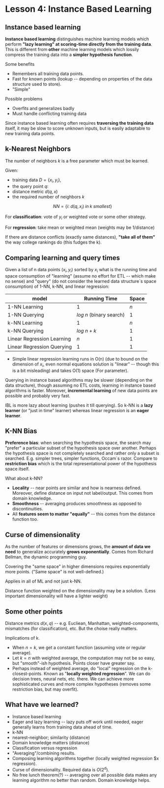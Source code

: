 Lesson 4: Instance Based Learning
=================================

Instance based learning
-----------------------

**Instance based learning** distinguishes machine learning models which perform **"lazy learning" at scoring-time directly from the training data**. This is different from **other** machine learning models which lossily compress the training data into a **simpler hypothesis function**.

Some benefits

* Remembers all training data points.
* Fast for known points (lookup -- depending on properties of the data structure used to store).
* "Simple"

Possible problems

* Overfits and generalizes badly
* Must handle conflicting training data

Since instance based learning often requires **traversing the training data** itself, it may be slow to score unknown inputs, but is easily adaptable to new training data points.

k-Nearest Neighbors
-------------------

The number of neighbors $k$ is a free parameter which must be learned.

Given:
* training data $D = \{x_i, y_i\}$,
* the query point $q$:
* distance metric $d(q, x)$
* the required number of neighbors $k$

$$NN= \{i: \; d(q,x_i)\; in\; k \; smallest\}$$

For **classification**: vote of $y_i$ or weighted vote or some other strategy.

For **regression**: take mean or weighted mean (weights may be 1/distance)

If there are distance conflicts (exactly same distances), **"take all of them"** the way college rankings do (this fudges the k).

Comparing learning and query times
----------------------------------

Given a list of n data points $(x_i, y_i)$ sorted by $x_i$ what is the running time and space consumption of "learning" (assume no effort for ETL -- which make no sense) and "query" (do not consider the learned data structure`s space consumption) of 1-NN, k-NN, and linear regression:

model  | Running Time  |  Space
--|---|--
1-NN Learning  | $1$  |$n$
1-NN Querying  | $log\;n$ (binary search)  |$1$
k-NN Learning  | $1$  |$n$
k-NN Querying  | $log\;n +k$  |$1$
Linear Regression Learning  | $n$  |$1$
Linear Regression Querying  | $1$  |$1$

* Simple linear regression learning runs in O(n) (due to bound on the dimension of $x_i$, even normal equations solution is "linear" -- though this is a bit misleading) and takes O(1) space (For parameter).

Querying in instance based algorithms may be slower (depending on the data structure), though assuming no ETL costs, learning in instance based algorithms is faster. Moreover, **incremental learning** of new data points are possible and probably very fast.

IBL is more lazy about learning (pushes it till querying). So k-NN is a **lazy learner** (or "just in time" learner) whereas linear regression is an **eager learner**.

K-NN Bias
---------

**Preference bias**: when searching the hypothesis space, the search may "prefer" a particular subset of the hypothesis space over another. Perhaps the hypothesis space is not completely searched and rather only a subset is searched. E.g. simpler trees, simpler functions, Occam`s razor. Compare to **restriction bias** which is the total representational power of the hypothesis space itself.

What about k-NN?

* **Locality** -- near points are similar and how is nearness defined. Moreover, define distance on input not label/output. This comes from domain knowledge.
* **Smoothness** -- averaging produces smoothness as opposed to discontinuities.
* All **features seem to matter "equally"** -- this comes from the distance function too.

Curse of dimensionality
-----------------------

As the number of features or dimensions grows, the **amount of data we need** to generalize accurately **grows exponentially**. Comes from Richard Bellman, the dynamic programming guy.

Covering the "same space" in higher dimensions requires exponentially more points. ("Same space" is not well-defined.)

Applies in all of ML and not just k-NN.

Distance function weighted on the dimensionality may be a solution. (Less important dimensionality will have a lighter weight)

Some other points
-----------------

Distance metrics $d(x,q)$ -- e.g. Eucliean, Manhattan, weighted-components, mismatches (for classification), etc. But the choise really matters.

Implications of k.

* When $n=k$, we get a constant function (assuming vote or regular average).
* Let $k=n$ with weighted average, the computation may not be so easy, but "smooth"-ish hypothesis. Points closer have greater say.
* Perhaps instead of weighted average, do "local" regression on the k-closest-points. Known as "**locally weighted regression**". We can do decision trees, neural nets, etc. there. We can achieve more sophisticated curves and more complex hypotheses (removes some restriction bias, but may overfit).

What have we learned?
---------------------

* Instance based learning
* Eager and lazy learning -- lazy puts off work until needed, eager generally learns from training data ahead of time.
* k-NN
* nearest-neighbor; similarity (distance)
* Domain knowledge matters (distance)
* Classification versus regression
* "Averaging"/combining results.
* Composing learning algorithms together (locally weighted regression $x regression).
* Curse of dimensionality. Required data is $O(2^d)$.
* No free lunch theorem(?) -- averaging over all possible data makes any learning algorithm no better than random. Domain knowledge helps.
